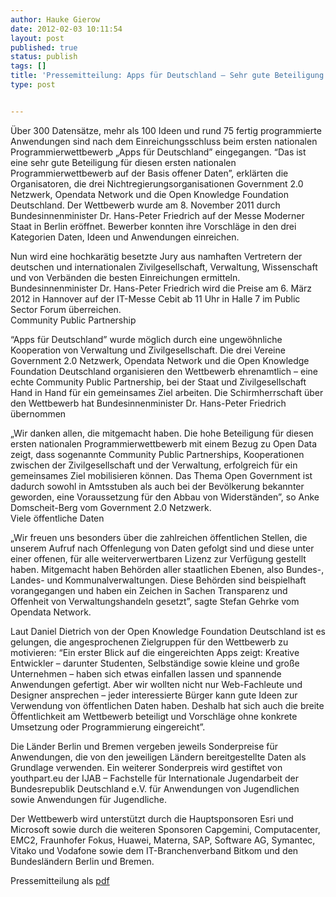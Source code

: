 ```yaml
---
author: Hauke Gierow
date: 2012-02-03 10:11:54
layout: post
published: true
status: publish
tags: []
title: 'Pressemitteilung: Apps für Deutschland – Sehr gute Beteiligung am ersten nationalen Programmierwettbewerb'
type: post


---
```


Über 300 Datensätze, mehr als 100 Ideen und rund 75 fertig programmierte Anwendungen sind nach dem Einreichungsschluss beim ersten nationalen Programmierwettbewerb „Apps für Deutschland” eingegangen. “Das ist eine sehr gute Beteiligung für diesen ersten nationalen Programmierwettbewerb auf der Basis offener Daten”, erklärten die Organisatoren, die drei Nichtregierungsorganisationen Government 2.0 Netzwerk, Opendata Network und die Open Knowledge Foundation Deutschland. Der Wettbewerb wurde am 8. November 2011 durch Bundesinnenminister Dr. Hans-Peter Friedrich auf der Messe Moderner Staat in Berlin eröffnet. Bewerber konnten ihre Vorschläge in den drei Kategorien Daten, Ideen und Anwendungen einreichen.

Nun wird eine hochkarätig besetzte Jury aus namhaften Vertretern der deutschen und internationalen Zivilgesellschaft, Verwaltung, Wissenschaft und von Verbänden die besten Einreichungen ermitteln. Bundesinnenminister Dr. Hans-Peter Friedrich wird die Preise am 6. März 2012 in Hannover auf der IT-Messe Cebit ab 11 Uhr in Halle 7 im Public Sector Forum überreichen.  
Community Public Partnership

“Apps für Deutschland” wurde möglich durch eine ungewöhnliche Kooperation von Verwaltung und Zivilgesellschaft. Die drei Vereine Government 2.0 Netzwerk, Opendata Network und die Open Knowledge Foundation Deutschland organisieren den Wettbewerb ehrenamtlich – eine echte Community Public Partnership, bei der Staat und Zivilgesellschaft Hand in Hand für ein gemeinsames Ziel arbeiten. Die Schirmherrschaft über den Wettbewerb hat Bundesinnenminister Dr. Hans-Peter Friedrich übernommen

„Wir danken allen, die mitgemacht haben. Die hohe Beteiligung für diesen ersten nationalen Programmierwettbewerb mit einem Bezug zu Open Data zeigt, dass sogenannte Community Public Partnerships, Kooperationen zwischen der Zivilgesellschaft und der Verwaltung, erfolgreich für ein gemeinsames Ziel mobilisieren können. Das Thema Open Government ist dadurch sowohl in Amtsstuben als auch bei der Bevölkerung bekannter geworden, eine Voraussetzung für den Abbau von Widerständen”, so Anke Domscheit-Berg vom Government 2.0 Netzwerk.  
Viele öffentliche Daten

„Wir freuen uns besonders über die zahlreichen öffentlichen Stellen, die unserem Aufruf nach Offenlegung von Daten gefolgt sind und diese unter einer offenen, für alle weiterverwertbaren Lizenz zur Verfügung gestellt haben. Mitgemacht haben Behörden aller staatlichen Ebenen, also Bundes-, Landes- und Kommunalverwaltungen. Diese Behörden sind beispielhaft vorangegangen und haben ein Zeichen in Sachen Transparenz und Offenheit von Verwaltungshandeln gesetzt”, sagte Stefan Gehrke vom Opendata Network.

Laut Daniel Dietrich von der Open Knowledge Foundation Deutschland ist es gelungen, die angesprochenen Zielgruppen für den Wettbewerb zu motivieren: “Ein erster Blick auf die eingereichten Apps zeigt: Kreative Entwickler – darunter Studenten, Selbständige sowie kleine und große Unternehmen – haben sich etwas einfallen lassen und spannende Anwendungen gefertigt. Aber wir wollten nicht nur Web-Fachleute und Designer ansprechen – jeder interessierte Bürger kann gute Ideen zur Verwendung von öffentlichen Daten haben. Deshalb hat sich auch die breite Öffentlichkeit am Wettbewerb beteiligt und Vorschläge ohne konkrete Umsetzung oder Programmierung eingereicht”.

Die Länder Berlin und Bremen vergeben jeweils Sonderpreise für Anwendungen, die von den jeweiligen Ländern bereitgestellte Daten als Grundlage verwenden. Ein weiterer Sonderpreis wird gestiftet von youthpart.eu der IJAB – Fachstelle für Internationale Jugendarbeit der Bundesrepublik Deutschland e.V. für Anwendungen von Jugendlichen sowie Anwendungen für Jugendliche.

Der Wettbewerb wird unterstützt durch die Hauptsponsoren Esri und Microsoft sowie durch die weiteren Sponsoren Capgemini, Computacenter, EMC2, Fraunhofer Fokus, Huawei, Materna, SAP, Software AG, Symantec, Vitako und Vodafone sowie dem IT-Branchenverband Bitkom und den Bundesländern Berlin und Bremen.

Pressemitteilung als [pdf](/files/blog/2012/02/Apps4De_Pressemitteilung_2012-02-02.pdf)